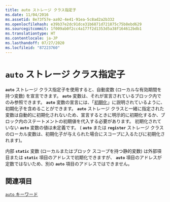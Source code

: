 ```yaml
---
title: auto ストレージ クラス指定子
ms.date: 11/04/2016
ms.assetid: 8e73f57e-aa92-4e41-91ea-5c8ad2a2b332
ms.openlocfilehash: e39b37e2dc91dce31b6871d721875c75b8ebd629
ms.sourcegitcommit: 1f009ab0f2cc4a177f2d1353d5a38f164612bdb1
ms.translationtype: HT
ms.contentlocale: ja-JP
ms.lasthandoff: 07/27/2020
ms.locfileid: "87223760"
---
```

# <a name="auto-storage-class-specifier"></a>`auto` ストレージ クラス指定子

**`auto`** ストレージ クラス指定子を使用すると、自動変数 (ローカルな有効期間を持つ変数) を宣言できます。 **`auto`** 変数は、それが宣言されているブロック内でのみ参照できます。 **`auto`** 変数の宣言には、「[初期化](../c-language/initialization.md)」に説明されているように、初期化子を含めることができます。 **`auto`** ストレージ クラスと一緒に指定された変数は自動的に初期化されないため、宣言するときに明示的に初期化するか、ブロック内のステートメントの初期値を代入する必要があります。 初期化されていない **`auto`** 変数の値は未定義です。 ( **`auto`** または **`register`** ストレージ クラスのローカル変数は、初期化子が与えられた場合にスコープに入るたびに初期化されます)。

内部 **`static`** 変数 (ローカルまたはブロック スコープを持つ静的変数) は外部項目または **`static`** 項目のアドレスで初期化できますが、 **`auto`** 項目のアドレスが定数ではないため、別の **`auto`** 項目のアドレスではできません。

## <a name="see-also"></a>関連項目

[`auto` キーワード](../cpp/auto-keyword.md)
